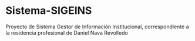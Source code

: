 # Sistema-SIGEINS
Proyecto de Sistema Gestor de Información Institucional, correspondiente a la residencia profesional de Daniel Nava Revolledo
